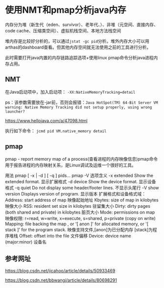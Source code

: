 # 使用NMT和pmap分析java内存

内存分为堆（新生代（eden、survivor）、老年代、）、非堆（元空间、直接内存、code cache、压缩类空间）、虚拟机栈空间、本地方法栈空间

堆内存是比较好分析的，可以通过`jstat -gc pid`分析。堆外内存大小可以用arthas的dashboard查看。但其他内存空间就无法使用之前的工具进行分析。

此时需要打开java内置的内存链路追踪选项+使用linux pmap命令分析java进程内存占用。



## NMT

在Java启动项中，加入启动项： `-XX:NativeMemoryTracking=detail`

ps：该参数需要放在-jar前，否则会报错：`Java HotSpot(TM) 64-Bit Server VM warning: Native Memory Tracking did not setup properly, using wrong launcher?`

https://www.hellojava.com/a/47098.html

执行如下命令： `jcmd pid VM.native_memory detail`



## pmap

pmap - report memory map of a process(查看进程的内存映像信息)pmap命令用于报告进程的内存映射关系，是Linux调试及运维一个很好的工具。

用法
       pmap [ -x | -d ] [ -q ] pids...
       pmap -V
选项含义
       -x   extended       Show the extended format. 显示扩展格式
       -d   device         Show the device format.   显示设备格式
       -q   quiet          Do not display some header/footer lines. 不显示头尾行
       -V   show version   Displays version of program. 显示版本
扩展格式和设备格式域：
        Address:  start address of map  映像起始地址
        Kbytes:  size of map in kilobytes  映像大小
        RSS:  resident set size in kilobytes  驻留集大小
        Dirty:  dirty pages (both shared and private) in kilobytes  脏页大小
        Mode:  permissions on map 映像权限: r=read, w=write, x=execute, s=shared, p=private (copy on write)  
        Mapping:  file backing the map , or '[ anon ]' for allocated memory, or '[ stack ]' for the program stack.  映像支持文件,[anon]为已分配内存 [stack]为程序堆栈
        Offset:  offset into the file  文件偏移
        Device:  device name (major:minor)  设备名



## 参考网址

https://blog.csdn.net/jicahoo/article/details/50933469

https://blog.csdn.net/bbwangj/article/details/80698291